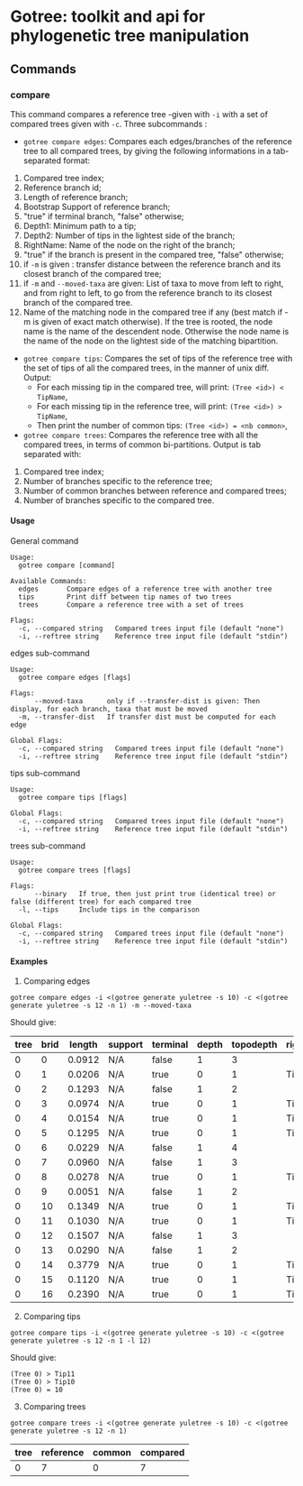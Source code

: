 # Gotree: toolkit and api for phylogenetic tree manipulation

## Commands

### compare
This command compares a reference tree -given with `-i` with a set of compared trees given with `-c`. Three subcommands :
* `gotree compare edges`: Compares each edges/branches of the reference tree to all compared trees, by giving the following informations in a tab-separated format:
 1. Compared tree index;
 2. Reference branch id;
 3. Length of reference branch;
 4. Bootstrap Support of reference branch;
 5. "true" if terminal branch, "false" otherwise;
 6. Depth1: Minimum path to a tip;
 7. Depth2: Number of tips in the lightest side of the branch;
 8. RightName: Name of the node on the right of the branch;
 9. "true" if the branch is present in the compared tree, "false" otherwise;
 10. if `-m` is given : transfer distance between the reference branch and its closest branch of the compared tree;
 11. if `-m` and `--moved-taxa` are given: List of taxa to move from left to right, and from right to left, to go from the reference branch to its closest branch of the compared tree.
 12. Name of the matching node in the compared tree if any (best match if -m is given of exact match otherwise). If the tree is rooted, the node name is the name of the descendent node. Otherwise the node name is the name of the node on the lightest side of the matching  bipartition.

* `gotree compare tips`: Compares the set of tips of the reference tree with the set of tips of all the compared trees, in the manner of unix diff. Output:
  * For each missing tip in the compared tree, will print: `(Tree <id>) < TipName`,
  * For each missing tip in the reference tree, will print: `(Tree <id>) > TipName`,
  * Then print the number of common tips: `(Tree <id>) = <nb common>`,
* `gotree compare trees`: Compares the reference tree with all the compared trees, in terms of common bi-partitions. Output is tab separated with:
 1. Compared tree index;
 2. Number of branches specific to the reference tree;
 3. Number of common branches between reference and compared trees;
 4. Number of branches specific to the compared tree.

#### Usage

General command
```
Usage:
  gotree compare [command]

Available Commands:
  edges       Compare edges of a reference tree with another tree
  tips        Print diff between tip names of two trees
  trees       Compare a reference tree with a set of trees

Flags:
  -c, --compared string   Compared trees input file (default "none")
  -i, --reftree string    Reference tree input file (default "stdin")
```

edges sub-command
```
Usage:
  gotree compare edges [flags]

Flags:
      --moved-taxa      only if --transfer-dist is given: Then display, for each branch, taxa that must be moved
  -m, --transfer-dist   If transfer dist must be computed for each edge

Global Flags:
  -c, --compared string   Compared trees input file (default "none")
  -i, --reftree string    Reference tree input file (default "stdin")
```

tips sub-command
```
Usage:
  gotree compare tips [flags]

Global Flags:
  -c, --compared string   Compared trees input file (default "none")
  -i, --reftree string    Reference tree input file (default "stdin")
```

trees sub-command
```
Usage:
  gotree compare trees [flags]

Flags:
      --binary   If true, then just print true (identical tree) or false (different tree) for each compared tree
  -l, --tips     Include tips in the comparison

Global Flags:
  -c, --compared string   Compared trees input file (default "none")
  -i, --reftree string    Reference tree input file (default "stdin")
```

#### Examples

1. Comparing edges

```
gotree compare edges -i <(gotree generate yuletree -s 10) -c <(gotree generate yuletree -s 12 -n 1) -m --moved-taxa
```

Should give:

tree|brid| length | support |terminal|depth|topodepth|rightname|found|transfer|taxatomove
----|----|--------|---------|--------|-----|---------|---------|-----|--------|------------
0   |0   | 0.0912 |   N/A   |false   |1    |3        |         |false|2       |-Tip2,-Tip7
0   |1   | 0.0206 |   N/A   |true    |0    |1        |Tip4     |true |0       |
0   |2   | 0.1293 |   N/A   |false   |1    |2        |         |false|1       |-Tip7
0   |3   | 0.0974 |   N/A   |true    |0    |1        |Tip7     |true |0       |
0   |4   | 0.0154 |   N/A   |true    |0    |1        |Tip2     |true |0       |
0   |5   | 0.1295 |   N/A   |true    |0    |1        |Tip0     |true |0       |
0   |6   | 0.0229 |   N/A   |false   |1    |4        |         |false|3       |+Tip0,+Tip2,+Tip7
0   |7   | 0.0960 |   N/A   |false   |1    |3        |         |false|1       |-Tip3
0   |8   | 0.0278 |   N/A   |true    |0    |1        |Tip8     |true |0       |
0   |9   | 0.0051 |   N/A   |false   |1    |2        |         |false|1       |-Tip9
0   |10  | 0.1349 |   N/A   |true    |0    |1        |Tip9     |true |0       |
0   |11  | 0.1030 |   N/A   |true    |0    |1        |Tip3     |true |0       |
0   |12  | 0.1507 |   N/A   |false   |1    |3        |         |false|2       |-Tip1,-Tip5
0   |13  | 0.0290 |   N/A   |false   |1    |2        |         |false|1       |-Tip5
0   |14  | 0.3779 |   N/A   |true    |0    |1        |Tip6     |true |0       |
0   |15  | 0.1120 |   N/A   |true    |0    |1        |Tip5     |true |0       |
0   |16  | 0.2390 |   N/A   |true    |0    |1        |Tip1     |true |0       |

2. Comparing tips

```
gotree compare tips -i <(gotree generate yuletree -s 10) -c <(gotree generate yuletree -s 12 -n 1 -l 12)
```

Should give:

```
(Tree 0) > Tip11
(Tree 0) > Tip10
(Tree 0) = 10
```

3. Comparing trees

```
gotree compare trees -i <(gotree generate yuletree -s 10) -c <(gotree generate yuletree -s 12 -n 1)
```

|tree  |  reference  |  common  |  compared  |
|------|-------------|----------|------------|
|0     |  7          |  0       |  7         |

